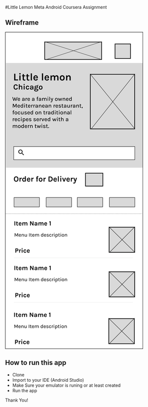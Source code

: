 #Little Lemon Meta Android Coursera Assignment

## Wireframe
![Wireframe](https://github.com/reza-id/little-lemon/blob/main/wireframe.jpg)


## How to run this app
- Clone
- Import to your IDE (Android Studio)
- Make Sure your emulator is runing or at least created
- Run the app

Thank You!
